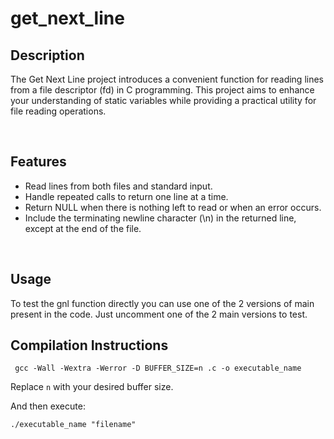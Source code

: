 <h1>get_next_line</h1>

<h2>Description</h2>

The Get Next Line project introduces a convenient function for reading lines from a file descriptor (fd) in C programming. This project aims to enhance your understanding of static variables while providing a practical utility for file reading operations.

<br>
<h2>Features</h2>

<ul>
  <li>Read lines from both files and standard input.</li>
  <li>Handle repeated calls to return one line at a time.</li>
  <li>Return NULL when there is nothing left to read or when an error occurs.</li>
  <li>Include the terminating newline character (\n) in the returned line, except at the end of the file.</li>
</ul>

<br>
<h2>Usage</h2>

To test the gnl function directly you can use one of the 2 versions of main present in the code. Just uncomment one of the 2 main versions to test.

<h2>Compilation Instructions</h2>
<code> gcc -Wall -Wextra -Werror -D BUFFER_SIZE=n <all_files>.c -o executable_name</code>

Replace <code>n</code> with your desired buffer size.

And then execute:

<code>./executable_name "filename"</code>

